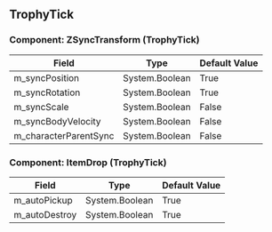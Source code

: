## TrophyTick

### Component: ZSyncTransform (TrophyTick)

|Field|Type|Default Value|
|-----|----|-------------|
|m_syncPosition|System.Boolean|True|
|m_syncRotation|System.Boolean|True|
|m_syncScale|System.Boolean|False|
|m_syncBodyVelocity|System.Boolean|False|
|m_characterParentSync|System.Boolean|False|

### Component: ItemDrop (TrophyTick)

|Field|Type|Default Value|
|-----|----|-------------|
|m_autoPickup|System.Boolean|True|
|m_autoDestroy|System.Boolean|True|

